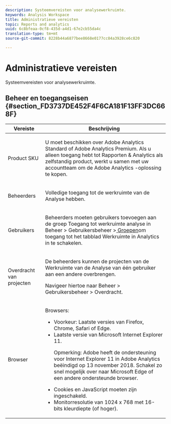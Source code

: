 ```yaml
---
description: Systeemvereisten voor analysewerkruimte.
keywords: Analysis Workspace
title: Administratieve vereisten
topic: Reports and analytics
uuid: 6c8bfeaa-0cf8-435d-a4d1-67e2cb55da4c
translation-type: tm+mt
source-git-commit: 8228b44a6877bee8668e0177cc84a3928ce6c820

---
```



# Administratieve vereisten

Systeemvereisten voor analysewerkruimte.

## Beheer en toegangseisen {#section_FD3737DE452F4F6CA181F13FF3DC668F}

<table id="table_3065772701A64D4EB5F175100A60F284"> 
 <thead> 
  <tr> 
   <th colname="col1" class="entry"> Vereiste </th> 
   <th colname="col2" class="entry"> Beschrijving </th> 
  </tr>
 </thead>
 <tbody> 
  <tr> 
   <td colname="col1"> Product SKU </td> 
   <td colname="col2"> <p> U moet beschikken over <span class="keyword"> Adobe Analytics Standard</span> of <span class="keyword"> Adobe Analytics</span> Premium. Als u alleen toegang hebt tot Rapporten &amp; Analytics als zelfstandig product, werkt u samen met uw accountteam om de <span class="keyword"> Adobe Analytics</span> -oplossing te kopen. </p> </td> 
  </tr> 
  <tr> 
   <td colname="col1"> Beheerders </td> 
   <td colname="col2"> <p>Volledige toegang tot de werkruimte van de Analyse hebben. </p> </td> 
  </tr> 
  <tr> 
   <td colname="col1"> Gebruikers </td> 
   <td colname="col2"> <p>Beheerders moeten gebruikers toevoegen aan de groep Toegang tot <span class="uicontrol"> werkruimte</span> analyse in <span class="uicontrol"> Beheer</span> &gt; <span class="uicontrol"> Gebruikersbeheer</span> &gt;<a href="https://marketing.adobe.com/resources/help/en_US/reference/groups.html"  > Groepen</a>om toegang tot het tabblad Werkruimte in Analytics in te schakelen. </p> </td> 
  </tr> 
  <tr> 
   <td colname="col1"> Overdracht van projecten </td> 
   <td colname="col2"> <p>De beheerders kunnen de projecten van de Werkruimte <span class="wintitle"> van de</span> Analyse van één gebruiker aan een andere overbrengen. </p> <p>Navigeer hiertoe naar <span class="uicontrol"> Beheer</span> &gt; <span class="uicontrol"> Gebruikersbeheer</span> &gt; <span class="uicontrol"> Overdracht</span>. </p> </td> 
  </tr> 
  <tr> 
   <td colname="col1"> Browser </td> 
   <td colname="col2"> <p> Browsers: </p> 
    <ul id="ul_B10D000F38DC44F68E2909B483E58FE0"> 
     <li id="li_5A905B0F5342443B96433FDBB1015CA9">Voorkeur: Laatste versies van Firefox, Chrome, Safari of Edge. </li> 
     <li id="li_75D6560CE77748B6B2A794B374E3C6F8"> Laatste versie van Microsoft Internet Explorer 11. <p> Opmerking:  Adobe heeft de ondersteuning voor Internet Explorer 11 in Adobe Analytics beëindigd op 13 november 2018. Schakel zo snel mogelijk over naar Microsoft Edge of een andere ondersteunde browser.</p> </li> 
    </ul> 
    <ul id="ul_74DD135CDAEF40A28DCCE927212B4163"> 
     <li id="li_385DCC2B725E4FDBAE75F57E96889B2E"> Cookies en JavaScript moeten zijn ingeschakeld. </li> 
     <li id="li_AE8D64267EC74C5290CB5793FB0C04D1">Monitorresolutie van 1024 x 768 met 16-bits kleurdiepte (of hoger). </li> 
    </ul> </td> 
  </tr> 
 </tbody> 
</table>

